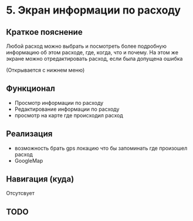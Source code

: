 # 5. Экран информации по расходу

## Краткое пояснение

Любой расход можно выбрать и посмотреть более подробную информацию об этом расходе, где, когда,
что и почему. На этом же экране можно отредактировать расход, если была допущена ошибка

(Открывается с нижнем меню)

## Функционал

- Просмотр информации по расходу
- Редактирование информации по расходу
- просмотр на карте где происходил расход

## Реализация

- возможность брать gps локацию что бы запоминать где произошел расход
- GoogleMap

## Навигация (куда)

Отсутсвует

## TODO
